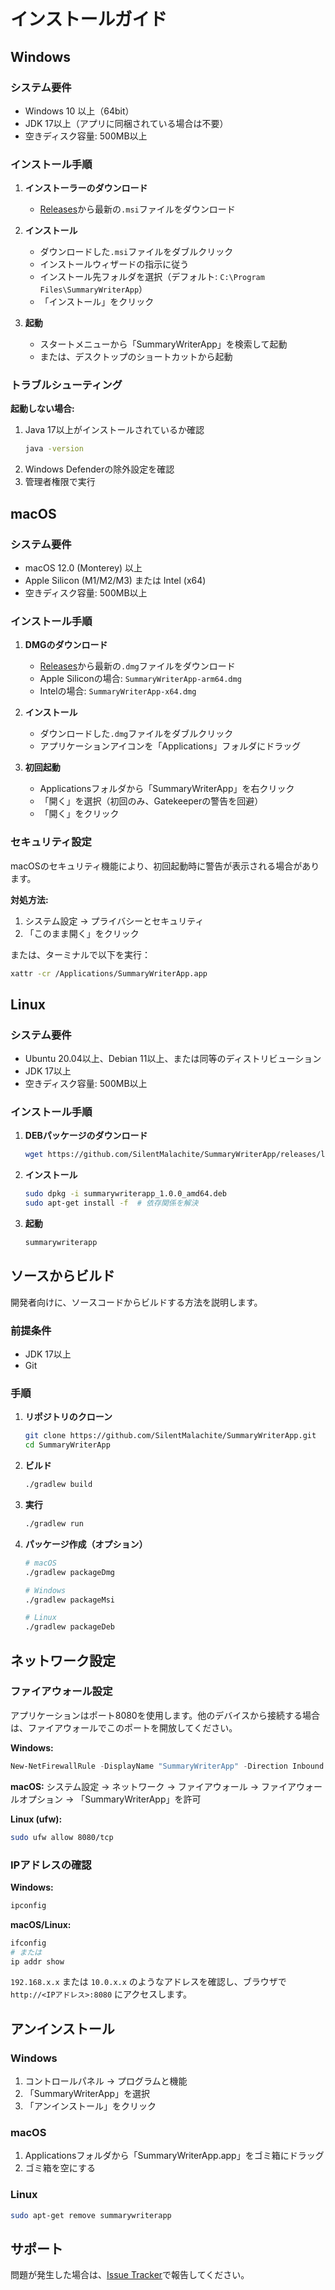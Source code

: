 # インストールガイド

## Windows

### システム要件
- Windows 10 以上（64bit）
- JDK 17以上（アプリに同梱されている場合は不要）
- 空きディスク容量: 500MB以上

### インストール手順

1. **インストーラーのダウンロード**
   - [Releases](https://github.com/SilentMalachite/SummaryWriterApp/releases)から最新の`.msi`ファイルをダウンロード

2. **インストール**
   - ダウンロードした`.msi`ファイルをダブルクリック
   - インストールウィザードの指示に従う
   - インストール先フォルダを選択（デフォルト: `C:\Program Files\SummaryWriterApp`）
   - 「インストール」をクリック

3. **起動**
   - スタートメニューから「SummaryWriterApp」を検索して起動
   - または、デスクトップのショートカットから起動

### トラブルシューティング

**起動しない場合:**
1. Java 17以上がインストールされているか確認
   ```cmd
   java -version
   ```
2. Windows Defenderの除外設定を確認
3. 管理者権限で実行

## macOS

### システム要件
- macOS 12.0 (Monterey) 以上
- Apple Silicon (M1/M2/M3) または Intel (x64)
- 空きディスク容量: 500MB以上

### インストール手順

1. **DMGのダウンロード**
   - [Releases](https://github.com/SilentMalachite/SummaryWriterApp/releases)から最新の`.dmg`ファイルをダウンロード
   - Apple Siliconの場合: `SummaryWriterApp-arm64.dmg`
   - Intelの場合: `SummaryWriterApp-x64.dmg`

2. **インストール**
   - ダウンロードした`.dmg`ファイルをダブルクリック
   - アプリケーションアイコンを「Applications」フォルダにドラッグ

3. **初回起動**
   - Applicationsフォルダから「SummaryWriterApp」を右クリック
   - 「開く」を選択（初回のみ、Gatekeeperの警告を回避）
   - 「開く」をクリック

### セキュリティ設定

macOSのセキュリティ機能により、初回起動時に警告が表示される場合があります。

**対処方法:**
1. システム設定 → プライバシーとセキュリティ
2. 「このまま開く」をクリック

または、ターミナルで以下を実行：
```bash
xattr -cr /Applications/SummaryWriterApp.app
```

## Linux

### システム要件
- Ubuntu 20.04以上、Debian 11以上、または同等のディストリビューション
- JDK 17以上
- 空きディスク容量: 500MB以上

### インストール手順

1. **DEBパッケージのダウンロード**
   ```bash
   wget https://github.com/SilentMalachite/SummaryWriterApp/releases/latest/download/summarywriterapp_1.0.0_amd64.deb
   ```

2. **インストール**
   ```bash
   sudo dpkg -i summarywriterapp_1.0.0_amd64.deb
   sudo apt-get install -f  # 依存関係を解決
   ```

3. **起動**
   ```bash
   summarywriterapp
   ```

## ソースからビルド

開発者向けに、ソースコードからビルドする方法を説明します。

### 前提条件
- JDK 17以上
- Git

### 手順

1. **リポジトリのクローン**
   ```bash
   git clone https://github.com/SilentMalachite/SummaryWriterApp.git
   cd SummaryWriterApp
   ```

2. **ビルド**
   ```bash
   ./gradlew build
   ```

3. **実行**
   ```bash
   ./gradlew run
   ```

4. **パッケージ作成（オプション）**
   ```bash
   # macOS
   ./gradlew packageDmg
   
   # Windows
   ./gradlew packageMsi
   
   # Linux
   ./gradlew packageDeb
   ```

## ネットワーク設定

### ファイアウォール設定

アプリケーションはポート8080を使用します。他のデバイスから接続する場合は、ファイアウォールでこのポートを開放してください。

**Windows:**
```powershell
New-NetFirewallRule -DisplayName "SummaryWriterApp" -Direction Inbound -Protocol TCP -LocalPort 8080 -Action Allow
```

**macOS:**
システム設定 → ネットワーク → ファイアウォール → ファイアウォールオプション → 「SummaryWriterApp」を許可

**Linux (ufw):**
```bash
sudo ufw allow 8080/tcp
```

### IPアドレスの確認

**Windows:**
```cmd
ipconfig
```

**macOS/Linux:**
```bash
ifconfig
# または
ip addr show
```

`192.168.x.x` または `10.0.x.x` のようなアドレスを確認し、ブラウザで `http://<IPアドレス>:8080` にアクセスします。

## アンインストール

### Windows
1. コントロールパネル → プログラムと機能
2. 「SummaryWriterApp」を選択
3. 「アンインストール」をクリック

### macOS
1. Applicationsフォルダから「SummaryWriterApp.app」をゴミ箱にドラッグ
2. ゴミ箱を空にする

### Linux
```bash
sudo apt-get remove summarywriterapp
```

## サポート

問題が発生した場合は、[Issue Tracker](https://github.com/SilentMalachite/SummaryWriterApp/issues)で報告してください。
